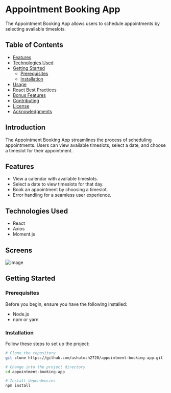# Appointment Booking App

The Appointment Booking App allows users to schedule appointments by selecting available timeslots.

## Table of Contents
- [Features](#features)
- [Technologies Used](#technologies-used)
- [Getting Started](#getting-started)
  - [Prerequisites](#prerequisites)
  - [Installation](#installation)
- [Usage](#usage)
- [React Best Practices](#react-best-practices)
- [Bonus Features](#bonus-features)
- [Contributing](#contributing)
- [License](#license)
- [Acknowledgments](#acknowledgments)

## Introduction

The Appointment Booking App streamlines the process of scheduling appointments. Users can view available timeslots, select a date, and choose a timeslot for their appointment.

## Features

- View a calendar with available timeslots.
- Select a date to view timeslots for that day.
- Book an appointment by choosing a timeslot.
- Error handling for a seamless user experience.

## Technologies Used

- React
- Axios
- Moment.js


## Screens 
![image](https://github.com/ashutosh2720/appointment-booking-app/assets/109720375/2717465d-47ff-453d-a13c-7a717d5b98e9)


## Getting Started

### Prerequisites

Before you begin, ensure you have the following installed:

- Node.js
- npm or yarn

### Installation

Follow these steps to set up the project:

```bash
# Clone the repository
git clone https://github.com/ashutosh2720/appointment-booking-app.git

# Change into the project directory
cd appointment-booking-app

# Install dependencies
npm install
